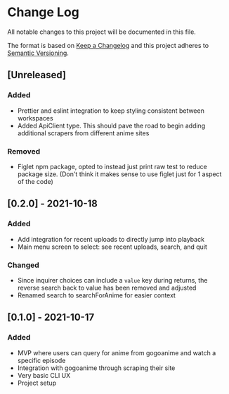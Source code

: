 # Change Log

All notable changes to this project will be documented in this file.

The format is based on [Keep a Changelog](http://keepachangelog.com/)
and this project adheres to [Semantic Versioning](http://semver.org/).

## [Unreleased]

### Added

- Prettier and eslint integration to keep styling consistent between workspaces
- Added ApiClient type. This should pave the road to begin adding additional scrapers from different anime sites

### Removed

- Figlet npm package, opted to instead just print raw test to reduce package size. (Don't think it makes sense to use figlet just for 1 aspect of the code)

## [0.2.0] - 2021-10-18

### Added

- Add integration for recent uploads to directly jump into playback
- Main menu screen to select: see recent uploads, search, and quit

### Changed

- Since inquirer choices can include a `value` key during returns, the reverse search back to value has been removed and adjusted
- Renamed search to searchForAnime for easier context

## [0.1.0] - 2021-10-17

### Added

- MVP where users can query for anime from gogoanime and watch a specific episode
- Integration with gogoanime through scraping their site
- Very basic CLI UX
- Project setup
